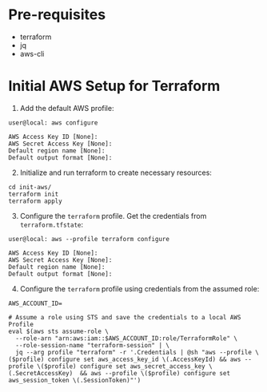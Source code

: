 # Pre-requisites

- terraform
- jq
- aws-cli

# Initial AWS Setup for Terraform

1. Add the default AWS profile:

```shell
user@local: aws configure

AWS Access Key ID [None]: 
AWS Secret Access Key [None]: 
Default region name [None]: 
Default output format [None]: 
```

2. Initialize and run terraform to create necessary resources:

```shell
cd init-aws/
terraform init
terraform apply
```

3. Configure the `terraform` profile. Get the credentials from `terraform.tfstate`:

```shell
user@local: aws --profile terraform configure

AWS Access Key ID [None]: 
AWS Secret Access Key [None]: 
Default region name [None]: 
Default output format [None]: 
```

4. Configure the `terraform` profile using credentials from the assumed role:

```shell
AWS_ACCOUNT_ID=

# Assume a role using STS and save the credentials to a local AWS Profile
eval $(aws sts assume-role \
  --role-arn "arn:aws:iam::$AWS_ACCOUNT_ID:role/TerraformRole" \
  --role-session-name "terraform-session" | \
  jq --arg profile "terraform" -r '.Credentials | @sh "aws --profile \($profile) configure set aws_access_key_id \(.AccessKeyId) && aws --profile \($profile) configure set aws_secret_access_key \(.SecretAccessKey)  && aws --profile \($profile) configure set aws_session_token \(.SessionToken)"')
```